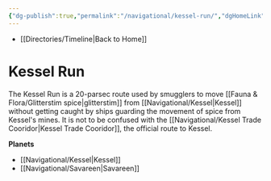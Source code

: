 ```yaml
---
{"dg-publish":true,"permalink":"/navigational/kessel-run/","dgHomeLink":false}
---
```


- [[Directories/Timeline\|Back to Home]]

# Kessel Run
The Kessel Run is a 20-parsec route used by smugglers to move [[Fauna & Flora/Glitterstim spice\|glitterstim]] from [[Navigational/Kessel\|Kessel]] without getting caught by ships guarding the movement of spice from Kessel's mines. It is not to be confused with the [[Navigational/Kessel Trade Cooridor\|Kessel Trade Cooridor]], the official route to Kessel.

**Planets**
- [[Navigational/Kessel\|Kessel]]
- [[Navigational/Savareen\|Savareen]]
